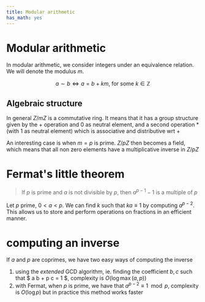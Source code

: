 ```yaml
---
title: Modular arithmetic
has_math: yes
---
```


# Modular arithmetic
In modular arithmetic, we consider integers under an equivalence relation.
We will denote the modulus $m$.

$$
\newcommand{\Z}{\mathbb{Z}}
a \sim b \iff a = b + k m \text{, for some } k \in \Z
$$


## Algebraic structure
In general $Z/mZ$ is a commutative ring.
It means that it has a group structure given by
the + operation and 0 as neutral element,
and a second operation * (with 1 as neutral element)
which is associative and distributive wrt +

An interesting case is when $m = p$ is prime.
$Z/pZ$ then becomes a field, which means that all non zero elements
have a multiplicative inverse in $Z/pZ$

# Fermat's little theorem
> If $p$ is prime and $a$ is not divisible by $p$, then $a^{p-1}-1$ is a multiple of $p$

Let $p$ prime, $0 < a < p$.
We can find $k$ such that $k a \equiv 1$ by computing $a^{p-2}$.  
This allows us to store and perform operations on fractions in an efficient manner.

# computing an inverse
If $a$ and $p$ are coprimes, we have two easy ways of computing the inverse

1. using the _extended_ GCD algorithm, ie. finding the coefficient $b,c$ such that
$ a b + p c = 1 $, complexity is $O(\log \max(a,p))$
2. with Fermat, when $p$ is prime, we have that $a^{p-2} \equiv 1 \mod p$, complexity is $O(\log p)$
but in practice this method works faster

